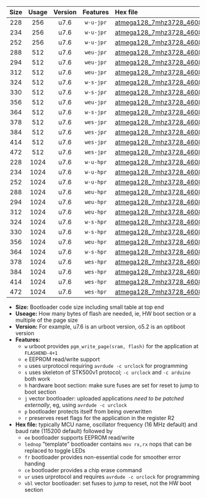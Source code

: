 |Size|Usage|Version|Features|Hex file|
|:-:|:-:|:-:|:-:|:--|
|228|256|u7.6|`w-u-jpr`|[atmega128_7mhz3728_460800bps_ur_vbl.hex](https://raw.githubusercontent.com/stefanrueger/urboot/main//atmega128_7mhz3728_460800bps_ur_vbl.hex)|
|234|256|u7.6|`w-u-jpr`|[atmega128_7mhz3728_460800bps_lednop_ur_vbl.hex](https://raw.githubusercontent.com/stefanrueger/urboot/main//atmega128_7mhz3728_460800bps_lednop_ur_vbl.hex)|
|252|256|u7.6|`w-u-jpr`|[atmega128_7mhz3728_460800bps_lednop_fr_ur_vbl.hex](https://raw.githubusercontent.com/stefanrueger/urboot/main//atmega128_7mhz3728_460800bps_lednop_fr_ur_vbl.hex)|
|288|512|u7.6|`weu-jpr`|[atmega128_7mhz3728_460800bps_ee_ur_vbl.hex](https://raw.githubusercontent.com/stefanrueger/urboot/main//atmega128_7mhz3728_460800bps_ee_ur_vbl.hex)|
|294|512|u7.6|`weu-jpr`|[atmega128_7mhz3728_460800bps_ee_lednop_ur_vbl.hex](https://raw.githubusercontent.com/stefanrueger/urboot/main//atmega128_7mhz3728_460800bps_ee_lednop_ur_vbl.hex)|
|312|512|u7.6|`weu-jpr`|[atmega128_7mhz3728_460800bps_ee_lednop_fr_ur_vbl.hex](https://raw.githubusercontent.com/stefanrueger/urboot/main//atmega128_7mhz3728_460800bps_ee_lednop_fr_ur_vbl.hex)|
|324|512|u7.6|`w-s-jpr`|[atmega128_7mhz3728_460800bps_vbl.hex](https://raw.githubusercontent.com/stefanrueger/urboot/main//atmega128_7mhz3728_460800bps_vbl.hex)|
|330|512|u7.6|`w-s-jpr`|[atmega128_7mhz3728_460800bps_lednop_vbl.hex](https://raw.githubusercontent.com/stefanrueger/urboot/main//atmega128_7mhz3728_460800bps_lednop_vbl.hex)|
|356|512|u7.6|`weu-jpr`|[atmega128_7mhz3728_460800bps_ee_lednop_fr_ce_ur_vbl.hex](https://raw.githubusercontent.com/stefanrueger/urboot/main//atmega128_7mhz3728_460800bps_ee_lednop_fr_ce_ur_vbl.hex)|
|364|512|u7.6|`w-s-jpr`|[atmega128_7mhz3728_460800bps_lednop_fr_vbl.hex](https://raw.githubusercontent.com/stefanrueger/urboot/main//atmega128_7mhz3728_460800bps_lednop_fr_vbl.hex)|
|378|512|u7.6|`wes-jpr`|[atmega128_7mhz3728_460800bps_ee_vbl.hex](https://raw.githubusercontent.com/stefanrueger/urboot/main//atmega128_7mhz3728_460800bps_ee_vbl.hex)|
|384|512|u7.6|`wes-jpr`|[atmega128_7mhz3728_460800bps_ee_lednop_vbl.hex](https://raw.githubusercontent.com/stefanrueger/urboot/main//atmega128_7mhz3728_460800bps_ee_lednop_vbl.hex)|
|414|512|u7.6|`wes-jpr`|[atmega128_7mhz3728_460800bps_ee_lednop_fr_vbl.hex](https://raw.githubusercontent.com/stefanrueger/urboot/main//atmega128_7mhz3728_460800bps_ee_lednop_fr_vbl.hex)|
|472|512|u7.6|`wes-jpr`|[atmega128_7mhz3728_460800bps_ee_lednop_fr_ce_vbl.hex](https://raw.githubusercontent.com/stefanrueger/urboot/main//atmega128_7mhz3728_460800bps_ee_lednop_fr_ce_vbl.hex)|
|228|1024|u7.6|`w-u-hpr`|[atmega128_7mhz3728_460800bps_ur.hex](https://raw.githubusercontent.com/stefanrueger/urboot/main//atmega128_7mhz3728_460800bps_ur.hex)|
|234|1024|u7.6|`w-u-hpr`|[atmega128_7mhz3728_460800bps_lednop_ur.hex](https://raw.githubusercontent.com/stefanrueger/urboot/main//atmega128_7mhz3728_460800bps_lednop_ur.hex)|
|252|1024|u7.6|`w-u-hpr`|[atmega128_7mhz3728_460800bps_lednop_fr_ur.hex](https://raw.githubusercontent.com/stefanrueger/urboot/main//atmega128_7mhz3728_460800bps_lednop_fr_ur.hex)|
|288|1024|u7.6|`weu-hpr`|[atmega128_7mhz3728_460800bps_ee_ur.hex](https://raw.githubusercontent.com/stefanrueger/urboot/main//atmega128_7mhz3728_460800bps_ee_ur.hex)|
|294|1024|u7.6|`weu-hpr`|[atmega128_7mhz3728_460800bps_ee_lednop_ur.hex](https://raw.githubusercontent.com/stefanrueger/urboot/main//atmega128_7mhz3728_460800bps_ee_lednop_ur.hex)|
|312|1024|u7.6|`weu-hpr`|[atmega128_7mhz3728_460800bps_ee_lednop_fr_ur.hex](https://raw.githubusercontent.com/stefanrueger/urboot/main//atmega128_7mhz3728_460800bps_ee_lednop_fr_ur.hex)|
|324|1024|u7.6|`w-s-hpr`|[atmega128_7mhz3728_460800bps.hex](https://raw.githubusercontent.com/stefanrueger/urboot/main//atmega128_7mhz3728_460800bps.hex)|
|330|1024|u7.6|`w-s-hpr`|[atmega128_7mhz3728_460800bps_lednop.hex](https://raw.githubusercontent.com/stefanrueger/urboot/main//atmega128_7mhz3728_460800bps_lednop.hex)|
|356|1024|u7.6|`weu-hpr`|[atmega128_7mhz3728_460800bps_ee_lednop_fr_ce_ur.hex](https://raw.githubusercontent.com/stefanrueger/urboot/main//atmega128_7mhz3728_460800bps_ee_lednop_fr_ce_ur.hex)|
|364|1024|u7.6|`w-s-hpr`|[atmega128_7mhz3728_460800bps_lednop_fr.hex](https://raw.githubusercontent.com/stefanrueger/urboot/main//atmega128_7mhz3728_460800bps_lednop_fr.hex)|
|378|1024|u7.6|`wes-hpr`|[atmega128_7mhz3728_460800bps_ee.hex](https://raw.githubusercontent.com/stefanrueger/urboot/main//atmega128_7mhz3728_460800bps_ee.hex)|
|384|1024|u7.6|`wes-hpr`|[atmega128_7mhz3728_460800bps_ee_lednop.hex](https://raw.githubusercontent.com/stefanrueger/urboot/main//atmega128_7mhz3728_460800bps_ee_lednop.hex)|
|414|1024|u7.6|`wes-hpr`|[atmega128_7mhz3728_460800bps_ee_lednop_fr.hex](https://raw.githubusercontent.com/stefanrueger/urboot/main//atmega128_7mhz3728_460800bps_ee_lednop_fr.hex)|
|472|1024|u7.6|`wes-hpr`|[atmega128_7mhz3728_460800bps_ee_lednop_fr_ce.hex](https://raw.githubusercontent.com/stefanrueger/urboot/main//atmega128_7mhz3728_460800bps_ee_lednop_fr_ce.hex)|

- **Size:** Bootloader code size including small table at top end
- **Useage:** How many bytes of flash are needed, ie, HW boot section or a multiple of the page size
- **Version:** For example, u7.6 is an urboot version, o5.2 is an optiboot version
- **Features:**
  + `w` urboot provides `pgm_write_page(sram, flash)` for the application at `FLASHEND-4+1`
  + `e` EEPROM read/write support
  + `u` uses urprotocol requiring `avrdude -c urclock` for programming
  + `s` uses skeleton of STK500v1 protocol; `-c urclock` and `-c arduino` both work
  + `h` hardware boot section: make sure fuses are set for reset to jump to boot section
  + `j` vector bootloader: uploaded applications *need to be patched externally*, eg, using `avrdude -c urclock`
  + `p` bootloader protects itself from being overwritten
  + `r` preserves reset flags for the application in the register R2
- **Hex file:** typically MCU name, oscillator frequency (16 MHz default) and baud rate (115200 default) followed by
  + `ee` bootloader supports EEPROM read/write
  + `lednop` "template" bootloader contains `mov rx,rx` nops that can be replaced to toggle LEDs
  + `fr` bootloader provides non-essential code for smoother error handing
  + `ce` bootloader provides a chip erase command
  + `ur` uses urprotocol and requires `avrdude -c urclock` for programming
  + `vbl` vector bootloader: set fuses to jump to reset, not the HW boot section
